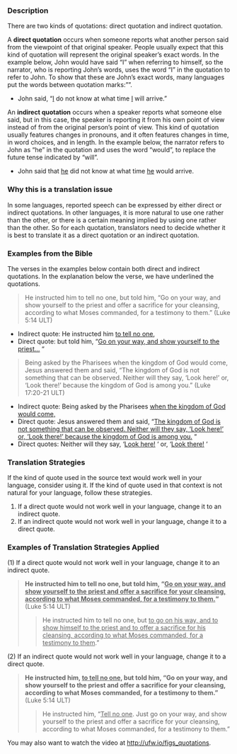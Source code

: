 

### Description

There are two kinds of quotations: direct quotation and indirect quotation.

A **direct quotation** occurs when someone reports what another person said from the viewpoint of that original speaker. People usually expect that this kind of quotation will represent the original speaker’s exact words. In the example below, John would have said “I” when referring to himself, so the narrator, who is reporting John’s words, uses the word “I” in the quotation to refer to John. To show that these are John’s exact words, many languages put the words between quotation marks:””.

* John said, “<u>I</u> do not know at what time <u>I</u> will arrive.”

An **indirect quotation** occurs when a speaker reports what someone else said, but in this case, the speaker is reporting it from his own point of view instead of from the original person’s point of view. This kind of quotation usually features changes in pronouns, and it often features changes in time, in word choices, and in length. In the example below, the narrator refers to John as “he” in the quotation and uses the word “would”, to replace the future tense indicated by “will”.

* John said that <u>he</u> did not know at what time <u>he</u> would arrive.

### Why this is a translation issue

In some languages, reported speech can be expressed by either direct or indirect quotations. In other languages, it is more natural to use one rather than the other, or there is a certain meaning implied by using one rather than the other. So for each quotation, translators need to decide whether it is best to translate it as a direct quotation or an indirect quotation.

### Examples from the Bible

The verses in the examples below contain both direct and indirect quotations. In the explanation below the verse, we have underlined the quotations.
> He instructed him to tell no one, but told him, “Go on your way, and show yourself to the priest and offer a sacrifice for your cleansing, according to what Moses commanded, for a testimony to them.” (Luke 5:14 ULT)

* Indirect quote: He instructed him <u>to tell no one</u>,
* Direct quote: but told him, “<u>Go on your way, and show yourself to the priest…</u> “

> Being asked by the Pharisees when the kingdom of God would come, Jesus answered them and said, “The kingdom of God is not something that can be observed. Neither will they say, ‘Look here!’ or, ‘Look there!’ because the kingdom of God is among you.”  (Luke 17:20-21 ULT)

* Indirect quote: Being asked by the Pharisees <u>when the kingdom of God would come,</u> 
* Direct quote: Jesus answered them and said, “<u>The kingdom of God is not something that can be observed. Neither will they say, ‘Look here!’ or, ‘Look there!’ because the kingdom of God is among you.</u> “
* Direct quotes:  Neither will they say, ‘<u>Look here!</u> ‘ or, ‘<u>Look there!</u> ‘

### Translation Strategies

If the kind of quote used in the source text would work well in your language, consider using it. If the kind of quote used in that context is not natural for your language, follow these strategies.

1. If a direct quote would not work well in your language, change it to an indirect quote.
1. If an indirect quote would not work well in your language, change it to a direct quote.

### Examples of Translation Strategies Applied

(1) If a direct quote would not work well in your language, change it to an indirect quote.

> **He instructed him to tell no one, but told him, “<u>Go on your way, and show yourself to the priest and offer a sacrifice for your cleansing, according to what Moses commanded, for a testimony to them.</u>“** (Luke 5:14 ULT)
>> He instructed him to tell no one, but <u>to go on his way, and to show himself to the priest and to offer a sacrifice for his cleansing, according to what Moses commanded, for a testimony to them</u>.”

(2) If an indirect quote would not work well in  your language, change it to a direct quote.

> **He instructed him, <u>to tell no one</u>, but told him, “Go on your way, and show yourself to the priest and offer a sacrifice for your cleansing, according to what Moses commanded, for a testimony to them.”** (Luke 5:14 ULT)
>> He instructed him, “<u>Tell no one</u>. Just go on your way, and show yourself to the priest and offer a sacrifice for your cleansing, according to what Moses commanded, for a testimony to them.”

You may also want to watch the video at http://ufw.io/figs_quotations.
